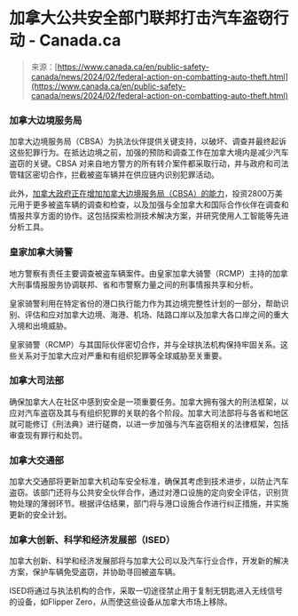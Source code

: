 <!--yml

category: 未分类

date: 2024-05-27 14:44:27

-->

# 加拿大公共安全部门联邦打击汽车盗窃行动 - Canada.ca

> 来源：[https://www.canada.ca/en/public-safety-canada/news/2024/02/federal-action-on-combatting-auto-theft.html](https://www.canada.ca/en/public-safety-canada/news/2024/02/federal-action-on-combatting-auto-theft.html)

### 加拿大边境服务局

加拿大边境服务局（CBSA）为执法伙伴提供关键支持，以破坏、调查并最终起诉这些犯罪行为。在抵达边境之前，加强的预防和调查工作在加拿大境内是减少汽车盗窃的关键。CBSA 对来自地方警方的所有转介案件都采取行动，并与政府和司法管辖区密切合作，拦截被盗车辆并在供应链内识别犯罪活动。

此外，[加拿大政府正在增加加拿大边境服务局（CBSA）的能力](https://www.canada.ca/en/border-services-agency/news/2024/02/government-of-canada-announces-federal-investment-to-combat-export-of-stolen-vehicles.html)，投资2800万美元用于更多被盗车辆的调查和检查，以及加强与全加拿大和国际合作伙伴在调查和情报共享方面的协作。这包括探索检测技术解决方案，并研究使用人工智能等先进分析工具。

### 皇家加拿大骑警

地方警察有责任主要调查被盗车辆案件。由皇家加拿大骑警（RCMP）主持的加拿大刑事情报服务协调联邦、省和市警察力量之间的刑事情报共享和分析。

皇家骑警利用在特定省份的港口执行能力作为其边境完整性计划的一部分，帮助识别、评估和应对加拿大边境、海港、机场、陆路口岸以及加拿大各口岸之间的重大入境和出境威胁。

皇家骑警（RCMP）与其国际伙伴密切合作，并与全球执法机构保持牢固关系。这些关系对于加拿大应对严重和有组织犯罪等全球威胁至关重要。

### 加拿大司法部

确保加拿大人在社区中感到安全是一项重要任务。加拿大拥有强大的刑法框架，以应对汽车盗窃及其与有组织犯罪的关联的各个阶段。加拿大司法部将与各省和地区就可能修订《刑法典》进行磋商，以进一步加强与汽车盗窃相关的法律框架，包括审查现有罪行和处罚。

### 加拿大交通部

加拿大交通部将更新加拿大机动车安全标准，确保其考虑到技术进步，以防止汽车盗窃。该部门还将与公共安全伙伴合作，通过对港口设施的定向安全评估，识别货物处理的薄弱环节。根据评估结果，部门将与港口设施合作进行纠正措施，并实施更新的安全计划。

### 加拿大创新、科学和经济发展部（ISED）

加拿大创新、科学和经济发展部将与加拿大公司以及汽车行业合作，开发新的解决方案，保护车辆免受盗窃，并协助寻回被盗车辆。

ISED将通过与执法机构的合作，采取一切途径禁止用于复制无钥匙进入无线信号的设备，如Flipper Zero，从而使这些设备从加拿大市场上移除。
